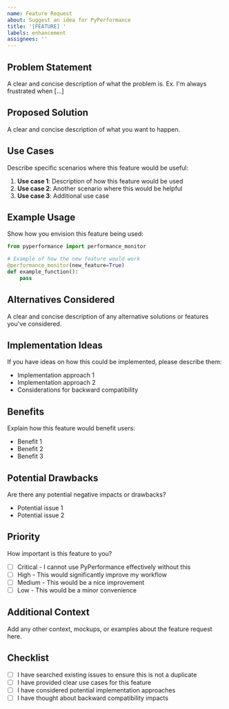 ```yaml
---
name: Feature Request
about: Suggest an idea for PyPerformance
title: '[FEATURE] '
labels: enhancement
assignees: ''
---
```


## Problem Statement

A clear and concise description of what the problem is. Ex. I'm always frustrated when [...]

## Proposed Solution

A clear and concise description of what you want to happen.

## Use Cases

Describe specific scenarios where this feature would be useful:

1. **Use case 1**: Description of how this feature would be used
2. **Use case 2**: Another scenario where this would be helpful
3. **Use case 3**: Additional use case

## Example Usage

Show how you envision this feature being used:

```python
from pyperformance import performance_monitor

# Example of how the new feature would work
@performance_monitor(new_feature=True)
def example_function():
    pass
```

## Alternatives Considered

A clear and concise description of any alternative solutions or features you've considered.

## Implementation Ideas

If you have ideas on how this could be implemented, please describe them:

- Implementation approach 1
- Implementation approach 2
- Considerations for backward compatibility

## Benefits

Explain how this feature would benefit users:

- Benefit 1
- Benefit 2
- Benefit 3

## Potential Drawbacks

Are there any potential negative impacts or drawbacks?

- Potential issue 1
- Potential issue 2

## Priority

How important is this feature to you?

- [ ] Critical - I cannot use PyPerformance effectively without this
- [ ] High - This would significantly improve my workflow
- [ ] Medium - This would be a nice improvement
- [ ] Low - This would be a minor convenience

## Additional Context

Add any other context, mockups, or examples about the feature request here.

## Checklist

- [ ] I have searched existing issues to ensure this is not a duplicate
- [ ] I have provided clear use cases for this feature
- [ ] I have considered potential implementation approaches
- [ ] I have thought about backward compatibility impacts
